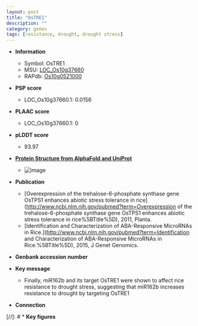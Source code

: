 ```yaml
---
layout: post
title: "OsTRE1"
description: ""
category: genes
tags: [resistance, drought, drought stress]
---
```


* **Information**  
    + Symbol: OsTRE1  
    + MSU: [LOC_Os10g37660](http://rice.plantbiology.msu.edu/cgi-bin/ORF_infopage.cgi?orf=LOC_Os10g37660)  
    + RAPdb: [Os10g0521000](http://rapdb.dna.affrc.go.jp/viewer/gbrowse_details/irgsp1?name=Os10g0521000)  

* **PSP score**  
    + LOC_Os10g37660.1: 0.0156 

* **PLAAC score**  
    + LOC_Os10g37660.1: 0 

* **pLDDT score**
    + 93.97

* **[Protein Structure from AlphaFold and UniProt](https://www.uniprot.org/uniprotkb/Q9FWC1/entry#structure)**
    + ![image](https://ricepsp.github.io/images/Q9/AF-Q9FWC1-F1.png)

* **Publication**  
    + [Overexpression of the trehalose-6-phosphate synthase gene OsTPS1 enhances abiotic stress tolerance in rice](http://www.ncbi.nlm.nih.gov/pubmed?term=Overexpression of the trehalose-6-phosphate synthase gene OsTPS1 enhances abiotic stress tolerance in rice%5BTitle%5D), 2011, Planta.
    + [Identification and Characterization of ABA-Responsive MicroRNAs in Rice.](http://www.ncbi.nlm.nih.gov/pubmed?term=Identification and Characterization of ABA-Responsive MicroRNAs in Rice.%5BTitle%5D), 2015, J Genet Genomics.

* **Genbank accession number**  

* **Key message**  
    + Finally, miR162b and its target OsTRE1 were shown to affect rice resistance to drought stress, suggesting that miR162b increases resistance to drought by targeting OsTRE1

* **Connection**  

[//]: # * **Key figures**  


